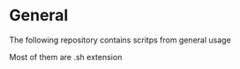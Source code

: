 # General
The following repository contains scritps from general usage 

Most of them are .sh extension
